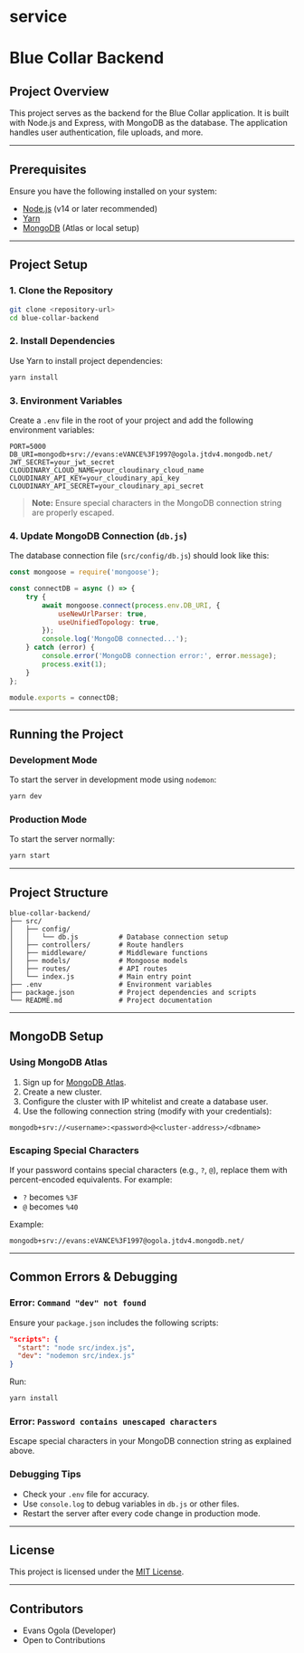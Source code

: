 # service
# Blue Collar Backend

## Project Overview
This project serves as the backend for the Blue Collar application. It is built with Node.js and Express, with MongoDB as the database. The application handles user authentication, file uploads, and more.

---

## Prerequisites
Ensure you have the following installed on your system:

- [Node.js](https://nodejs.org/) (v14 or later recommended)
- [Yarn](https://yarnpkg.com/)
- [MongoDB](https://www.mongodb.com/atlas/database) (Atlas or local setup)

---

## Project Setup

### 1. Clone the Repository
```bash
git clone <repository-url>
cd blue-collar-backend
```

### 2. Install Dependencies
Use Yarn to install project dependencies:
```bash
yarn install
```

### 3. Environment Variables
Create a `.env` file in the root of your project and add the following environment variables:

```env
PORT=5000
DB_URI=mongodb+srv://evans:eVANCE%3F1997@ogola.jtdv4.mongodb.net/
JWT_SECRET=your_jwt_secret
CLOUDINARY_CLOUD_NAME=your_cloudinary_cloud_name
CLOUDINARY_API_KEY=your_cloudinary_api_key
CLOUDINARY_API_SECRET=your_cloudinary_api_secret
```

> **Note:** Ensure special characters in the MongoDB connection string are properly escaped.

### 4. Update MongoDB Connection (`db.js`)
The database connection file (`src/config/db.js`) should look like this:

```javascript
const mongoose = require('mongoose');

const connectDB = async () => {
    try {
        await mongoose.connect(process.env.DB_URI, {
            useNewUrlParser: true,
            useUnifiedTopology: true,
        });
        console.log('MongoDB connected...');
    } catch (error) {
        console.error('MongoDB connection error:', error.message);
        process.exit(1);
    }
};

module.exports = connectDB;
```

---

## Running the Project

### Development Mode
To start the server in development mode using `nodemon`:
```bash
yarn dev
```

### Production Mode
To start the server normally:
```bash
yarn start
```

---

## Project Structure
```
blue-collar-backend/
├── src/
│   ├── config/
│   │   └── db.js          # Database connection setup
│   ├── controllers/       # Route handlers
│   ├── middleware/        # Middleware functions
│   ├── models/            # Mongoose models
│   ├── routes/            # API routes
│   └── index.js           # Main entry point
├── .env                   # Environment variables
├── package.json           # Project dependencies and scripts
└── README.md              # Project documentation
```

---

## MongoDB Setup

### Using MongoDB Atlas
1. Sign up for [MongoDB Atlas](https://www.mongodb.com/cloud/atlas/register).
2. Create a new cluster.
3. Configure the cluster with IP whitelist and create a database user.
4. Use the following connection string (modify with your credentials):

```plaintext
mongodb+srv://<username>:<password>@<cluster-address>/<dbname>
```

### Escaping Special Characters
If your password contains special characters (e.g., `?`, `@`), replace them with percent-encoded equivalents. For example:
- `?` becomes `%3F`
- `@` becomes `%40`

Example:
```plaintext
mongodb+srv://evans:eVANCE%3F1997@ogola.jtdv4.mongodb.net/
```

---

## Common Errors & Debugging

### Error: `Command "dev" not found`
Ensure your `package.json` includes the following scripts:
```json
"scripts": {
  "start": "node src/index.js",
  "dev": "nodemon src/index.js"
}
```
Run:
```bash
yarn install
```

### Error: `Password contains unescaped characters`
Escape special characters in your MongoDB connection string as explained above.

### Debugging Tips
- Check your `.env` file for accuracy.
- Use `console.log` to debug variables in `db.js` or other files.
- Restart the server after every code change in production mode.

---

## License
This project is licensed under the [MIT License](LICENSE).

---

## Contributors
- Evans Ogola (Developer)
- Open to Contributions

